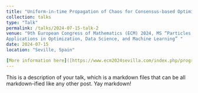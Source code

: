 ```yaml
---
title: "Uniform-in-time Propagation of Chaos for Consensus-based Optimization"
collection: talks
type: "Talk"
permalink: /talks/2024-07-15-talk-2
venue: "9th European Congress of Mathematics (ECM) 2024, MS “Particles Unleashed: From the Theory of Interacting Particle Systems to
Applications in Optimization, Data Science, and Machine Learning” "
date: 2024-07-15
location: "Seville, Spain"

[More information here]([https://www.ecm2024sevilla.com/index.php/program/program-at-a-glance])
---
```


This is a description of your talk, which is a markdown files that can be all markdown-ified like any other post. Yay markdown!

